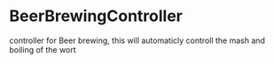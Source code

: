 # BeerBrewingController
controller for Beer brewing, this will automaticly controll the mash and boiling of the wort 
